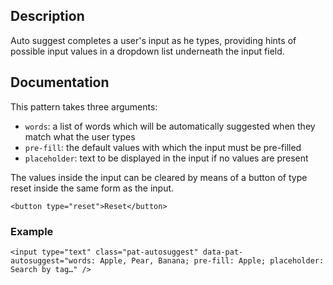 ## Description
Auto suggest completes a user's input as he types, providing hints of possible input values in a dropdown list underneath the input field.

## Documentation

This pattern takes three arguments:

- `words`: a list of words which will be automatically suggested when they match what the user types
- `pre-fill`: the default values with which the input must be pre-filled
- `placeholder`: text to be displayed in the input if no values are present

The values inside the input can be cleared by means of a button
of type reset inside the same form as the input.

    <button type="reset">Reset</button>

### Example

    <input type="text" class="pat-autosuggest" data-pat-autosuggest="words: Apple, Pear, Banana; pre-fill: Apple; placeholder: Search by tag…" />
